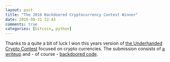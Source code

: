 ```yaml
---
layout: post
title: "The 2016 Backdoored Cryptocurrency Contest Winner"
date: 2016-08-31 22:43
comments: true
categories: [bitcoin, python]
---
```

Thanks to a quite a bit of luck I won this years version of [the Underhanded Crypto Contest](https://underhandedcrypto.com/2016/08/17/the-2016-backdoored-cryptocurrency-contest-winner/) focused on crypto currencies. The submission consists of [a writeup](https://underhandedcrypto.com/2016/08/17/the-2016-backdoored-cryptocurrency-contest-winner/) and - of course - [backdoored code](https://github.com/jonasnick/2016_underhanded_crypto_contest/tree/master/submission).

